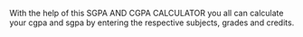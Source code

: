 With the help of this SGPA AND CGPA CALCULATOR you all can calculate your cgpa and sgpa by entering the respective subjects, grades and credits.
